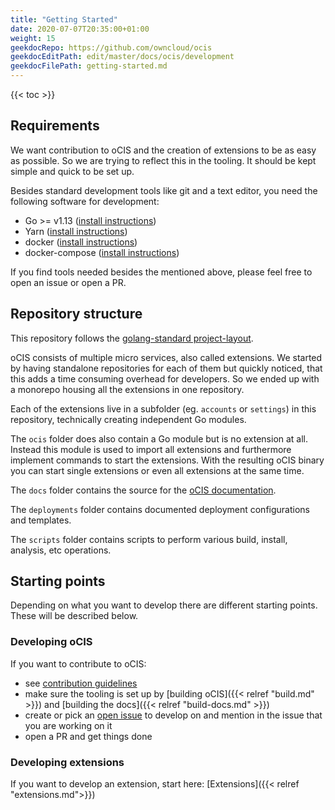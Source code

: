 ```yaml
---
title: "Getting Started"
date: 2020-07-07T20:35:00+01:00
weight: 15
geekdocRepo: https://github.com/owncloud/ocis
geekdocEditPath: edit/master/docs/ocis/development
geekdocFilePath: getting-started.md
---
```


{{< toc >}}

## Requirements

We want contribution to oCIS and the creation of extensions to be as easy as possible.
So we are trying to reflect this in the tooling. It should be kept simple and quick to be set up.

Besides standard development tools like git and a text editor, you need the following software for development:

- Go >= v1.13 ([install instructions](https://golang.org/doc/install))
- Yarn ([install instructions](https://classic.yarnpkg.com/en/docs/install))
- docker ([install instructions](https://docs.docker.com/get-docker/))
- docker-compose ([install instructions](https://docs.docker.com/compose/install/))

If you find tools needed besides the mentioned above, please feel free to open an issue or open a PR.

## Repository structure

This repository follows the [golang-standard project-layout](https://github.com/golang-standards/project-layout).

oCIS consists of multiple micro services, also called extensions. We started by having standalone repositories for each of them but quickly noticed, that this adds a time consuming overhead for developers. So we ended up with a monorepo housing all the extensions in one repository.

Each of the extensions live in a subfolder (eg. `accounts` or `settings`) in this repository, technically creating independent Go modules.

The `ocis` folder does also contain a Go module but is no extension at all. Instead this module is used to import all extensions and furthermore implement commands to start the extensions. With the resulting oCIS binary you can start single extensions or even all extensions at the same time.

The `docs` folder contains the source for the [oCIS documentation](https://owncloud.github.io/ocis/).

The `deployments` folder contains documented deployment configurations and templates.

The `scripts` folder contains scripts to perform various build, install, analysis, etc operations.

## Starting points

Depending on what you want to develop there are different starting points. These will be described below.

### Developing oCIS

If you want to contribute to oCIS:

- see [contribution guidelines](https://github.com/owncloud/ocis#contributing)
- make sure the tooling is set up by [building oCIS]({{< relref "build.md" >}}) and [building the docs]({{< relref "build-docs.md" >}})
- create or pick an [open issue](https://github.com/owncloud/ocis/issues) to develop on and mention in the issue that you are working on it
- open a PR and get things done

### Developing extensions

If you want to develop an extension, start here: [Extensions]({{< relref "extensions.md">}})
